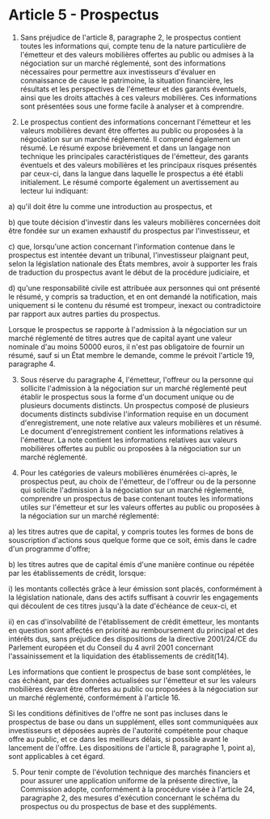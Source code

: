 # Article 5 - Prospectus


1. Sans préjudice de l'article 8, paragraphe 2, le prospectus contient toutes les informations qui, compte tenu de la nature particulière de l'émetteur et des valeurs mobilières offertes au public ou admises à la négociation sur un marché réglementé, sont des informations nécessaires pour permettre aux investisseurs d'évaluer en connaissance de cause le patrimoine, la situation financière, les résultats et les perspectives de l'émetteur et des garants éventuels, ainsi que les droits attachés à ces valeurs mobilières. Ces informations sont présentées sous une forme facile à analyser et à comprendre.

2. Le prospectus contient des informations concernant l'émetteur et les valeurs mobilières devant être offertes au public ou proposées à la négociation sur un marché réglementé. Il comprend également un résumé. Le résumé expose brièvement et dans un langage non technique les principales caractéristiques de l'émetteur, des garants éventuels et des valeurs mobilières et les principaux risques présentés par ceux-ci, dans la langue dans laquelle le prospectus a été établi initialement. Le résumé comporte également un avertissement au lecteur lui indiquant:

a) qu'il doit être lu comme une introduction au prospectus, et

b) que toute décision d'investir dans les valeurs mobilières concernées doit être fondée sur un examen exhaustif du prospectus par l'investisseur, et

c) que, lorsqu'une action concernant l'information contenue dans le prospectus est intentée devant un tribunal, l'investisseur plaignant peut, selon la législation nationale des États membres, avoir à supporter les frais de traduction du prospectus avant le début de la procédure judiciaire, et

d) qu'une responsabilité civile est attribuée aux personnes qui ont présenté le résumé, y compris sa traduction, et en ont demandé la notification, mais uniquement si le contenu du résumé est trompeur, inexact ou contradictoire par rapport aux autres parties du prospectus.

Lorsque le prospectus se rapporte à l'admission à la négociation sur un marché réglementé de titres autres que de capital ayant une valeur nominale d'au moins 50000 euros, il n'est pas obligatoire de fournir un résumé, sauf si un État membre le demande, comme le prévoit l'article 19, paragraphe 4.

3. Sous réserve du paragraphe 4, l'émetteur, l'offreur ou la personne qui sollicite l'admission à la négociation sur un marché réglementé peut établir le prospectus sous la forme d'un document unique ou de plusieurs documents distincts. Un prospectus composé de plusieurs documents distincts subdivise l'information requise en un document d'enregistrement, une note relative aux valeurs mobilières et un résumé. Le document d'enregistrement contient les informations relatives à l'émetteur. La note contient les informations relatives aux valeurs mobilières offertes au public ou proposées à la négociation sur un marché réglementé.

4. Pour les catégories de valeurs mobilières énumérées ci-après, le prospectus peut, au choix de l'émetteur, de l'offreur ou de la personne qui sollicite l'admission à la négociation sur un marché réglementé, comprendre un prospectus de base contenant toutes les informations utiles sur l'émetteur et sur les valeurs offertes au public ou proposées à la négociation sur un marché réglementé:

a) les titres autres que de capital, y compris toutes les formes de bons de souscription d'actions sous quelque forme que ce soit, émis dans le cadre d'un programme d'offre;

b) les titres autres que de capital émis d'une manière continue ou répétée par les établissements de crédit, lorsque:

i) les montants collectés grâce à leur émission sont placés, conformément à la législation nationale, dans des actifs suffisant à couvrir les engagements qui découlent de ces titres jusqu'à la date d'échéance de ceux-ci, et

ii) en cas d'insolvabilité de l'établissement de crédit émetteur, les montants en question sont affectés en priorité au remboursement du principal et des intérêts dus, sans préjudice des dispositions de la directive 2001/24/CE du Parlement européen et du Conseil du 4 avril 2001 concernant l'assainissement et la liquidation des établissements de crédit(14).

Les informations que contient le prospectus de base sont complétées, le cas échéant, par des données actualisées sur l'émetteur et sur les valeurs mobilières devant être offertes au public ou proposées à la négociation sur un marché réglementé, conformément à l'article 16.

Si les conditions définitives de l'offre ne sont pas incluses dans le prospectus de base ou dans un supplément, elles sont communiquées aux investisseurs et déposées auprès de l'autorité compétente pour chaque offre au public, et ce dans les meilleurs délais, si possible avant le lancement de l'offre. Les dispositions de l'article 8, paragraphe 1, point a), sont applicables à cet égard.

5. Pour tenir compte de l'évolution technique des marchés financiers et pour assurer une application uniforme de la présente directive, la Commission adopte, conformément à la procédure visée à l'article 24, paragraphe 2, des mesures d'exécution concernant le schéma du prospectus ou du prospectus de base et des suppléments.
